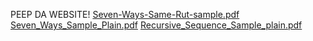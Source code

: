 PEEP DA WEBSITE!
[Seven-Ways-Same-Rut-sample.pdf](https://github.com/user-attachments/files/20378285/Orryx_emergency_copy.copy.pdf)
[Seven_Ways_Sample_Plain.pdf](https://github.com/user-attachments/files/20378342/Seven_Ways_Sample_Plain.pdf)
[Recursive_Sequence_Sample_plain.pdf](https://github.com/user-attachments/files/20378341/Recursive_Sequence_Sample_plain.pdf)
